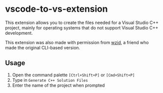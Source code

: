 # vscode-to-vs-extension

This extension allows you to create the files needed for a Visual Studio C++ project, mainly for operating systems that do not support Visual Studio C++ development.

This extension was also made with permission from [wzid](https://github.com/wzid), a friend who made the original CLI-based version.

## **Usage**
1. Open the command palette `[Ctrl+Shift+P]` or `[Cmd+Shift+P]`
2. Type in `Generate C++ Solution Files`
3. Enter the name of the project when prompted
